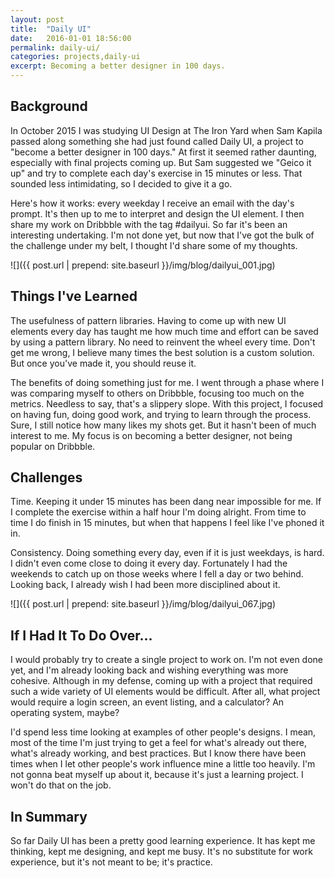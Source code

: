 ```yaml
---
layout: post
title:  "Daily UI"
date:   2016-01-01 18:56:00
permalink: daily-ui/
categories: projects,daily-ui
excerpt: Becoming a better designer in 100 days.
---
```


## Background
In October 2015 I was studying UI Design at The Iron Yard when Sam Kapila passed along something she had just found called Daily UI, a project to "become a better designer in 100 days." At first it seemed rather daunting, especially with final projects coming up. But Sam suggested we "Geico it up" and try to complete each day's exercise in 15 minutes or less. That sounded less intimidating, so I decided to give it a go.

Here's how it works: every weekday I receive an email with the day's prompt. It's then up to me to interpret and design the UI element. I then share my work on Dribbble with the tag #dailyui. So far it's been an interesting undertaking. I'm not done yet, but now that I've got the bulk of the challenge under my belt, I thought I'd share some of my thoughts.

![]({{ post.url | prepend: site.baseurl }}/img/blog/dailyui_001.jpg)

## Things I've Learned
The usefulness of pattern libraries. Having to come up with new UI elements every day has taught me how much time and effort can be saved by using a pattern library. No need to reinvent the wheel every time. Don't get me wrong, I believe many times the best solution is a custom solution. But once you've made it, you should reuse it.

The benefits of doing something just for me. I went through a phase where I was comparing myself to others on Dribbble, focusing too much on the metrics. Needless to say, that's a slippery slope. With this project, I focused on having fun, doing good work, and trying to learn through the process. Sure, I still notice how many likes my shots get. But it hasn't been of much interest to me. My focus is on becoming a better designer, not being popular on Dribbble.

## Challenges
Time. Keeping it under 15 minutes has been dang near impossible for me. If I complete the exercise within a half hour I'm doing alright. From time to time I do finish in 15 minutes, but when that happens I feel like I've phoned it in.

Consistency. Doing something every day, even if it is just weekdays, is hard. I didn't even come close to doing it every day. Fortunately I had the weekends to catch up on those weeks where I fell a day or two behind. Looking back, I already wish I had been more disciplined about it.

![]({{ post.url | prepend: site.baseurl }}/img/blog/dailyui_067.jpg)

## If I Had It To Do Over...
I would probably try to create a single project to work on. I'm not even done yet, and I'm already looking back and wishing everything was more cohesive. Although in my defense, coming up with a project that required such a wide variety of UI elements would be difficult. After all, what project would require a login screen, an event listing, and a calculator? An operating system, maybe?

I'd spend less time looking at examples of other people's designs. I mean, most of the time I'm just trying to get a feel for what's already out there, what's already working, and best practices. But I know there have been times when I let other people's work influence mine a little too heavily. I'm not gonna beat myself up about it, because it's just a learning project. I won't do that on the job.

## In Summary
So far Daily UI has been a pretty good learning experience. It has kept me thinking, kept me designing, and kept me busy. It's no substitute for work experience, but it's not meant to be; it's practice.
